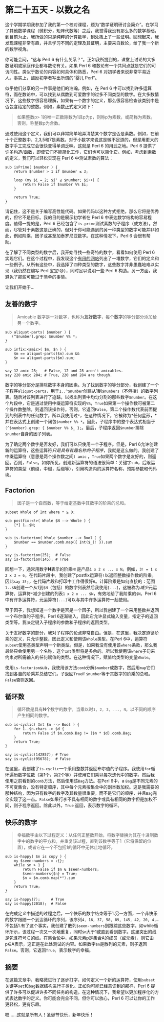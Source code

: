 # 第二十五天 - 以数之名

这个学期学期我参加了我的第一个校对课程，题为“数学证明研讨会简介”。在学习了其他数学课程（微积分，矩阵代数等）之后，我觉得我没有那么多的数学基础，到目前为止，我所做的只是纯粹的计算数学，到处撒上了一些证明。回想起来，我发现课程非常有趣，并且学习不同的定理及其证明，主要来自数论，给了我一个新的数学视角。

你可能会问，“这与 Perl 6 有什么关系？”。正如我所提到的，课堂上讨论的大多数证明或家庭作业都与数论有关。如果 Perl 6 和数论有一个共同点就是它们的可访问性。类似于数论的内容如何具体和熟悉，Perl 6 对初学者来说非常平易近人。事实上，鼓励初学者写出所谓的“婴儿 Perl”。

似乎他们分享的另一件事是他们的浩瀚。例如，在 Perl 6 中可以找到许多运算符，而在数论中，可以找到从偶数到可爱数字的过多不同类型的数字。在大多数情况下，这些数字很容易理解，如果有一个数字的定义，那么很容易检查该类别中是否包含给定的整数。例如，素数正式定义如下：

> 如果整数p> 1的唯一正数除数为1且p为p，则称p为素数，或简称为素数。否则，称整数p为合数。

通过使用这个定义，我们可以非常简单地弄清楚某个数字是否是素数。例如，在前十个正整数中，2,3,5和7是素数。对于小数字来说这是微不足道的，但是用更大的数字手工完成它会很快变得单调乏味。这就是 Perl 6 的用武之地。Perl 6 提供了许多构造/函数，即使它们不能简化工作，它们也可以简化它。例如，考虑到素数的定义，我们可以轻松实现在 Perl 6 中测试素数的算法：

```
sub isPrime( $number ) {
    return $number > 1 if $number ≤ 3;

    loop (my $i = 2; $i² ≤ $number; $i++) {
        return False if $number %% $i;
    }

    return True;
}
```

请记住，这不是关于编写高性能代码。如果代码以这种方式拒绝，那么它将是优秀的，但它不是目标。我的目的是展示初学者在 Perl 6 中表达数学结构的容易程度。值得一提的是，Perl 6 已经包含了`is-prime`测试素数的子程序（或方法）。然而，尽管对于素数这是正确的，但对于你可能遇到的另一种类型的数字可能并非如此，例如阶乘，因子或甚至加泰罗尼亚数字。在这种情况下，Perl 6 会很有帮助。

在了解了不同类型的数字后，我开始寻找一些奇特的数字，看看如何使用 Perl 6 实现它们。在这个过程中，我发现这个[有用的网站](http://www.daviddarling.info/encyclopedia/N/numbers_types.html)列出了一堆数字，它们的定义和一些例子。从所有这些中，我选择了四种类型的数字，这些数字并非愚蠢地难以实现（我仍然在编写 Perl 宝宝!😅），同时足以说明一些 Perl 6 构造。另一方面，我避免了那些可能过于简单的事情。

让我们开始于...

## 友善的数字

> Amicable 数字是一对数字，也称为**友好数字**，每个**数字**的等分部分添加给另一个数字。

```
sub aliquot-parts( $number ) {
   (^$number).grep: $number %% *; 
}

sub infix:<amic>( $m, $n ) {
    $m == aliquot-parts($n).sum &&
    $n == aliquot-parts($m).sum;
}

say 12 amic 28;   # False, 12 and 28 aren't amicables.
say 220 amic 284; # True, 220 and 284 are though.
```

数字的等分部分是排除数字本身的因素。为了找到数字的等分部分，我创建了一个子程序`aliquot-parts`，用于`1..^$number`创建从1到`$numbers`（不包括）的数字列表。随后对该列表进行了追踪，以找出列表中均匀分割的那些数字`$number`。在这个片段中，它是通过使用中缀运算符实现的`%%`，`True`如果第一个操作数可被第二个操作数整除，则返回该操作符。否则，它返回`False`。第二个操作数代表前面提到的列表中的任何数字，所以我使用过`*`，在这种情况下，它被称为*任何星形，*并在表达式上创建一个闭包`$number %% *`。因此，子程序中的整个表达式相当于`(^$number).grep: { $number %% $_ };`。最后，子程序返回`$number`排除`$number`自身的因子列表。

为了确定两个数字是否友好，我们可以只使用一个子程序。但是，Perl 6允许创建新的运算符，这些运算符*只是具有有趣名称的子程序*，我就是这么做的。我创建了中缀运算符（意思是两个操作数之间）`amic` ，`True`如果两个数字是友好的，则返回。否则，`False`。如你所见，创建新运算符的语法很简单：关键字`sub`，后跟运算符的类型（前缀，中缀，后缀等），引用构造内的运算符名称，预期参数和代码块。

## Factorion

> 因子是一个自然数，等于给定基数中其数字的阶乘的总和。

```
subset Whole of Int where * ≥ 0;

sub postfix:<!>( Whole $N --> Whole ) {
    [*] 1..$N;
}

sub is-factorion( Whole $number --> Bool ) {
    $number == $number.comb.map({ Int($_)! }).sum 
}

say is-factorion(25);  # False
say is-factorion(145); # True
```

回想一下，通常用数字**N**表示的阶乘`N!`是产品`1 x 2 x ... x N`。例如，`3! = 1 x 2 x 3 = 6`。在代码片段中，我创建了postfix运算符`!`以返回整数操作数的阶乘。因此`say 3!;`，在代码片段和打印中工作得很好`6`。计算阶乘是如何直接的：范围`1..$N`创建一个从1到`$N`（包括）的数字列表然后我使用`[...]`，这被称为*减少*元运算符，运算符`*`减少创建的列表`1 x 2 x ... $N`，有效地给了我阶乘的`$N`。Perl 6中有许多运算符，元运算符`[...]`可以与其中许多运算符一起使用。

至于因子，我想知道一个数字是否是一个因子，所以我创建了一个采用整数并返回一个布尔值的子程序。Perl 6逐渐输入，因此它允许显式输入变量，指定子的返回类型等。我决定键入子程序的参数和子程序的返回类型。

关于友好数字的部分，我对子程序的论点非常自由。但是，在这里，我决定遵循阶乘的定义，只允许整数，因此定义和使用该`Whole`类型。在Perl 6中，运算符`subset`使用基类型声明一个新类型。但是，如果我没有使用该`where`条款，那么我最终只会使用另一个名称，这个`Int`类型将是多余的。所以我使用该`where`子句来约束对所需输入的任何赋值的类型。在这种情况下，赋值给类型的变量`Whole`。

使用`is-factorion`sub，我使用该方法`comb`分解`$number`成数字，然后用`map`它们找到各自的阶乘并总结它们。子返回`True`if `$number`等于其数字的阶乘的总和。`False`否则返回。

## 循环数

> 循环数是具有**N个**数字的数字，当乘以时`1, 2, 3, ..., N`，以不同的顺序产生相同的数字。

```
sub is-cyclic( Int $n --> Bool ) {
    for 1..$n.chars -> $d {
        return False if $n.comb.Bag != ($n * $d).comb.Bag;
    }
    return True;
}

say is-cyclic(142857); # True
say is-cyclic(95678);  # False
```

在这里，我创建了`is-cyclic`一个采用整数并返回布尔值的子程序。我使用`for`循环遍历数字位数（第1个，第2个等）并使用它们乘以每次迭代中的数字。然后我使用之前看到的`comb`方法，然后使用该`Bag`方法。在Perl 6中，a `Bag`是不同元素的不可变集合，没有特定顺序，其中每个元素按集合中的副本数加权。这是我需要的那种结构，因为只有数字的数字及其数量很重要，而不是它们的顺序，并且`Bag`完全实现了这一点。`False`如果行李不具有相同的数字或具有相同的数字但是加权不同，则子程序返回。除此以外，`True` 返回，表示数字的循环。

## 快乐的数字

> 幸福数字由以下过程定义：从任何正整数开始，将数字替换为其在十进制数字中的数字的平方和，并重复该过程，直到该数字等于1（它将保留的位置），或者它在一个不包括1的循环中无休止地循环。

```
sub is-happy( $n is copy ) {
    my $seen-numbers = :{};
    while $n > 1 {
        return False if $n ∈ $seen-numbers;
        $seen-numbers{$n} = True;
        $n = $n.comb.map(*²).sum
    }
    return True;
}

say is-happy(7);     # True
say is-happy(2018);  # False
```

在完成定义中描述的过程之后，一个快乐的数字结束等于1.另一方面，一个非快乐的数字跟随一个到达循环的序列，该序列`4, 16, 37, 58, 89, 145, 42, 20, 4,…`不包括1.有了这个事实，我创建了散列`$seen-numbers`到跟踪这些数字。如while循环所示，该过程一次又一次地重复，同时`$n`大于1或直到看到数字。这里突出的线是包含符号∈的线。在集合论中，如果元素p是集合A的成员（或元素），则它由p∈A表示，这正是在此处测试的内容。如果数字`$n`是散列的元素，则子返回`False`。否则，它返回`True`，表示数字的幸福。

## 摘要

在这篇文章中，我略微进行了逐步打字，如何定义一个新的运算符，使用`subset`关键字`set`和`bag`数据结构进行子类化。正如你可能已经意识到的那样，Perl 6 提供了许多可以促进许多不同任务的构造。在这种情况下，我希望以更加程序化的方式表达数字的定义。你可能会完全不同，但你可以放心，Perl 6 可以让你的工作更轻松，更有乐趣。

嗯......这就是所有人！圣诞节快乐，新年快乐！
